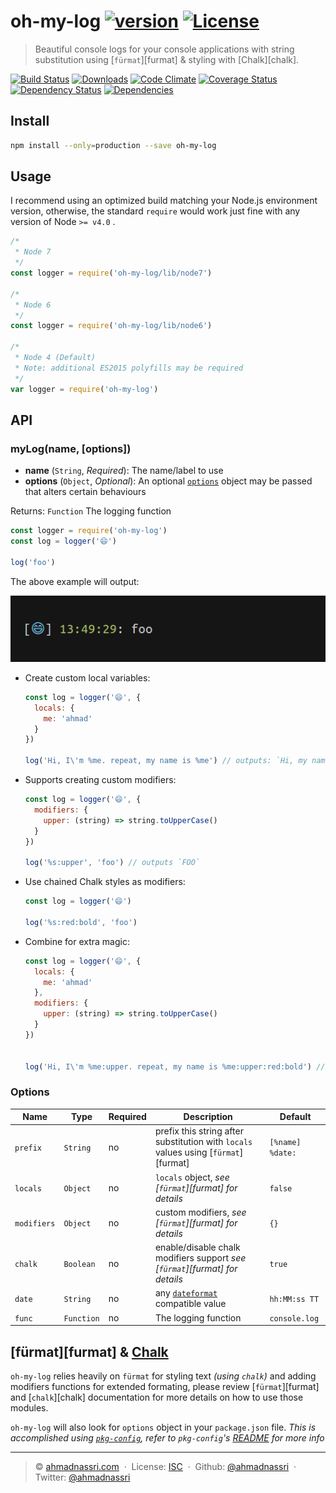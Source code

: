 # oh-my-log [![version][npm-version]][npm-url] [![License][npm-license]][license-url]

> Beautiful console logs for your console applications with string substitution using [`fürmat`][furmat] & styling with [Chalk][chalk].

[![Build Status][travis-image]][travis-url]
[![Downloads][npm-downloads]][npm-url]
[![Code Climate][codeclimate-quality]][codeclimate-url]
[![Coverage Status][codeclimate-coverage]][codeclimate-url]
[![Dependency Status][dependencyci-image]][dependencyci-url]
[![Dependencies][david-image]][david-url]

## Install

```bash
npm install --only=production --save oh-my-log
```

## Usage

I recommend using an optimized build matching your Node.js environment version, otherwise, the standard `require` would work just fine with any version of Node `>= v4.0` .

```js
/*
 * Node 7
 */
const logger = require('oh-my-log/lib/node7')

/*
 * Node 6
 */
const logger = require('oh-my-log/lib/node6')

/*
 * Node 4 (Default)
 * Note: additional ES2015 polyfills may be required
 */
var logger = require('oh-my-log')
```

## API

### myLog(name, [options])

- **name** (`String`, *Required*): The name/label to use
- **options** (`Object`, *Optional*): An optional [`options`](#options) object may be passed that alters certain behaviours

Returns: `Function` The logging function


```javascript
const logger = require('oh-my-log')
const log = logger('😄')

log('foo')
```

The above example will output:

![example](example.png)

- Create custom local variables:

  ```javascript
  const log = logger('😄', {
    locals: {
      me: 'ahmad'
    }
  })

  log('Hi, I\'m %me. repeat, my name is %me') // outputs: `Hi, my name is ahmad. repeat, my name is ahmad`
  ```

- Supports creating custom modifiers:

  ```javascript
  const log = logger('😄', {
    modifiers: {
      upper: (string) => string.toUpperCase()
    }
  })

  log('%s:upper', 'foo') // outputs `FOO`
  ```

- Use chained Chalk styles as modifiers:

  ```javascript
  const log = logger('😄')

  log('%s:red:bold', 'foo')
  ```

- Combine for extra magic:

  ```javascript
  const log = logger('😄', {
    locals: {
      me: 'ahmad'
    },
    modifiers: {
      upper: (string) => string.toUpperCase()
    }
  })


  log('Hi, I\'m %me:upper. repeat, my name is %me:upper:red:bold') // outputs a colored version of: `Hi, my name is ahmad. repeat, my name is ahmad`
  ```

### Options

| Name        | Type       | Required | Description                                                                         | Default          |
| ----------- | ---------- | -------- | ----------------------------------------------------------------------------------- | ---------------- |
| `prefix`    | `String`   | no       | prefix this string after substitution with `locals` values using [`fürmat`][furmat] | `[%name] %date:` |
| `locals`    | `Object`   | no       | `locals` object, *see [`fürmat`][furmat] for details*                               | `false`          |
| `modifiers` | `Object`   | no       | custom modifiers, *see [`fürmat`][furmat] for details*                              | `{}`             |
| `chalk`     | `Boolean`  | no       | enable/disable chalk modifiers support *see [`fürmat`][furmat] for details*         | `true`           |
| `date`      | `String`   | no       | any [`dateformat`](https://www.npmjs.com/package/dateformat) compatible value       | `hh:MM:ss TT`    |
| `func`      | `Function` | no       | The logging function                                                                | `console.log`    |

## [fürmat][furmat] & [Chalk](chalk)

`oh-my-log` relies heavily on `fürmat` for styling text *(using `chalk`)* and adding modifiers functions for extended formating, please review [`fürmat`][furmat] and [`chalk`][chalk] documentation for more details on how to use those modules.


`oh-my-log` will also look for `options` object in your `package.json` file. *This is accomplished using [`pkg-config`](https://www.npmjs.com/package/pkg-config), refer to `pkg-config`'s [README](https://github.com/ahmadnassri/pkg-config/blob/master/README.md) for more info*

----
> :copyright: [ahmadnassri.com](https://www.ahmadnassri.com/) &nbsp;&middot;&nbsp;
> License: [ISC][license-url] &nbsp;&middot;&nbsp;
> Github: [@ahmadnassri](https://github.com/ahmadnassri) &nbsp;&middot;&nbsp;
> Twitter: [@ahmadnassri](https://twitter.com/ahmadnassri)

[license-url]: http://choosealicense.com/licenses/isc/

[travis-url]: https://travis-ci.org/ahmadnassri/oh-my-log
[travis-image]: https://img.shields.io/travis/ahmadnassri/oh-my-log.svg?style=flat-square

[npm-url]: https://www.npmjs.com/package/oh-my-log
[npm-license]: https://img.shields.io/npm/l/oh-my-log.svg?style=flat-square
[npm-version]: https://img.shields.io/npm/v/oh-my-log.svg?style=flat-square
[npm-downloads]: https://img.shields.io/npm/dm/oh-my-log.svg?style=flat-square

[codeclimate-url]: https://codeclimate.com/github/ahmadnassri/oh-my-log
[codeclimate-quality]: https://img.shields.io/codeclimate/github/ahmadnassri/oh-my-log.svg?style=flat-square
[codeclimate-coverage]: https://img.shields.io/codeclimate/coverage/github/ahmadnassri/oh-my-log.svg?style=flat-square

[david-url]: https://david-dm.org/ahmadnassri/oh-my-log
[david-image]: https://img.shields.io/david/ahmadnassri/oh-my-log.svg?style=flat-square

[dependencyci-url]: https://dependencyci.com/github/ahmadnassri/oh-my-log
[dependencyci-image]: https://dependencyci.com/github/ahmadnassri/oh-my-log/badge?style=flat-square
